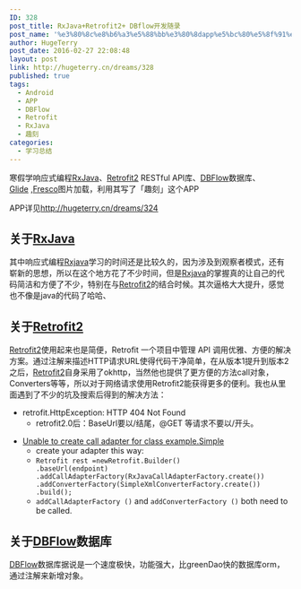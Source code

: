 ```yaml
---
ID: 328
post_title: RxJava+Retrofit2+ DBflow开发随录
post_name: '%e3%80%8c%e8%b6%a3%e5%88%bb%e3%80%8dapp%e5%bc%80%e5%8f%91%e9%9a%8f%e5%bd%95'
author: HugeTerry
post_date: 2016-02-27 22:08:48
layout: post
link: http://hugeterry.cn/dreams/328
published: true
tags:
  - Android
  - APP
  - DBFlow
  - Retrofit
  - RxJava
  - 趣刻
categories:
  - 学习总结
---
```

寒假学响应式编程<a href="https://github.com/ReactiveX/RxJava">RxJava</a>、<a href="https://square.github.io/retrofit/">Retrofit2</a> RESTful API库、<a href="https://github.com/Raizlabs/DBFlow">DBFlow</a>数据库、<a href="https://github.com/bumptech/glide">Glide</a> ,<a href="http://fresco-cn.org/">Fresco</a>图片加载，利用其写了「趣刻」这个APP

APP详见<a href="http://hugeterry.cn/dreams/324">http://hugeterry.cn/dreams/324</a>
<h2>关于<a href="https://github.com/ReactiveX/RxJava">RxJava</a></h2>
其中响应式编程<a href="https://github.com/ReactiveX/RxJava">Rxjava</a>学习的时间还是比较久的，因为涉及到观察者模式，还有崭新的思想，所以在这个地方花了不少时间，但是<a href="https://github.com/ReactiveX/RxJava">Rxjava</a>的掌握真的让自己的代码简洁和方便了不少，特别在与<a href="https://square.github.io/retrofit/">Retrofit2</a>的结合时候。其次逼格大大提升，感觉也不像是java的代码了哈哈、
<h2>关于<a href="https://square.github.io/retrofit/">Retrofit2</a></h2>
<a href="https://square.github.io/retrofit/">Retrofit2</a>使用起来也是简便，Retrofit 一个项目中管理 API 调用优雅、方便的解决方案。通过注解来描述HTTP请求URL使得代码干净简单，在从版本1提升到版本2之后，<a href="https://square.github.io/retrofit/">Retrofit2</a>自身采用了okhttp，当然他也提供了更方便的方法call对象，Converters等等，所以对于网络请求使用Retrofit2能获得更多的便利。我也从里面遇到了不少的坑及搜索后得到的解决方法：
<ul>
	<li>retrofit.HttpException: HTTP 404 Not Found
<ul>
	<li>retrofit2.0后：BaseUrl要以/结尾，@GET 等请求不要以/开头。</li>
</ul>
</li>
</ul>
<ul>
	<li><a href="http://stackoverflow.com/questions/32269064/unable-to-create-call-adapter-for-class-example-simple">Unable to create call adapter for class example.Simple</a>
<ul>
	<li>create your adapter this way:</li>
	<li><code>Retrofit rest =newRetrofit.Builder()
.baseUrl(endpoint)
.addCallAdapterFactory(RxJavaCallAdapterFactory.create())
.addConverterFactory(SimpleXmlConverterFactory.create())
.build();</code></li>
	<li><code>addCallAdapterFactory ()</code> and <code>addConverterFactory ()</code> both need to be called.</li>
</ul>
</li>
</ul>
<h2>关于<a href="https://github.com/Raizlabs/DBFlow">DBFlow</a>数据库</h2>
<a href="https://github.com/Raizlabs/DBFlow">DBFlow</a>数据库据说是一个速度极快，功能强大，比greenDao快的数据库orm，通过注解来新增对象。